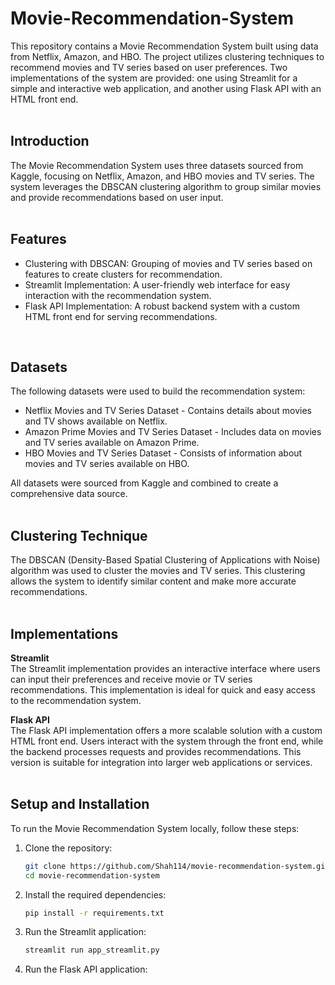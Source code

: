 # Movie-Recommendation-System
This repository contains a Movie Recommendation System built using data from Netflix, Amazon, and HBO. The project utilizes clustering techniques to recommend movies and TV series based on user preferences. Two implementations of the system are provided: one using Streamlit for a simple and interactive web application, and another using Flask API with an HTML front end. <br/>
<br/>

## Introduction
The Movie Recommendation System uses three datasets sourced from Kaggle, focusing on Netflix, Amazon, and HBO movies and TV series. The system leverages the DBSCAN clustering algorithm to group similar movies and provide recommendations based on user input. <br/>
<br/>

## Features
* Clustering with DBSCAN: Grouping of movies and TV series based on features to create clusters for recommendation.
* Streamlit Implementation: A user-friendly web interface for easy interaction with the recommendation system.
* Flask API Implementation: A robust backend system with a custom HTML front end for serving recommendations. <br/>
<br/>

## Datasets
The following datasets were used to build the recommendation system: <br/>
* Netflix Movies and TV Series Dataset - Contains details about movies and TV shows available on Netflix.
* Amazon Prime Movies and TV Series Dataset - Includes data on movies and TV series available on Amazon Prime.
* HBO Movies and TV Series Dataset - Consists of information about movies and TV series available on HBO. <br/>

All datasets were sourced from Kaggle and combined to create a comprehensive data source. <br/>
<br/>

## Clustering Technique
The DBSCAN (Density-Based Spatial Clustering of Applications with Noise) algorithm was used to cluster the movies and TV series. This clustering allows the system to identify similar content and make more accurate recommendations. <br/>
<br/>

## Implementations
**Streamlit** <br/>
The Streamlit implementation provides an interactive interface where users can input their preferences and receive movie or TV series recommendations. This implementation is ideal for quick and easy access to the recommendation system. <br/>

**Flask API** <br/>
The Flask API implementation offers a more scalable solution with a custom HTML front end. Users interact with the system through the front end, while the backend processes requests and provides recommendations. This version is suitable for integration into larger web applications or services. <br/>
<br/>

## Setup and Installation
To run the Movie Recommendation System locally, follow these steps: <br/>
1. Clone the repository:
   ```bash
   git clone https://github.com/Shah114/movie-recommendation-system.git
   cd movie-recommendation-system
   ```
2. Install the required dependencies:
   ```bash
   pip install -r requirements.txt
   ```
3. Run the Streamlit application:
   ```bash
   streamlit run app_streamlit.py
   ```
4. Run the Flask API application:

   


